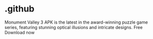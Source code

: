 # .github
Monument Valley 3 APK is the latest in the award-winning puzzle game series, featuring stunning optical illusions and intricate designs. Free Download now
